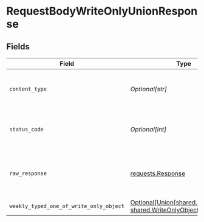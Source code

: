 # RequestBodyWriteOnlyUnionResponse


## Fields

| Field                                                                                                                                  | Type                                                                                                                                   | Required                                                                                                                               | Description                                                                                                                            |
| -------------------------------------------------------------------------------------------------------------------------------------- | -------------------------------------------------------------------------------------------------------------------------------------- | -------------------------------------------------------------------------------------------------------------------------------------- | -------------------------------------------------------------------------------------------------------------------------------------- |
| `content_type`                                                                                                                         | *Optional[str]*                                                                                                                        | :heavy_check_mark:                                                                                                                     | HTTP response content type for this operation                                                                                          |
| `status_code`                                                                                                                          | *Optional[int]*                                                                                                                        | :heavy_check_mark:                                                                                                                     | HTTP response status code for this operation                                                                                           |
| `raw_response`                                                                                                                         | [requests.Response](https://requests.readthedocs.io/en/latest/api/#requests.Response)                                                  | :heavy_minus_sign:                                                                                                                     | Raw HTTP response; suitable for custom response parsing                                                                                |
| `weakly_typed_one_of_write_only_object`                                                                                                | [Optional[Union[shared.SimpleObject, shared.WriteOnlyObjectOutput]]](undefined/models/shared/weaklytypedoneofwriteonlyobjectoutput.md) | :heavy_minus_sign:                                                                                                                     | OK                                                                                                                                     |